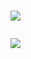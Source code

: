 <h1 align="center >Integrated Development Environment </h1>
<p> A small C# IDE written in Windows Forms. Create console application, compile, build, run projects and different appearances etc. </p>

<div align="center">
  
![](https://user-images.githubusercontent.com/47672788/90054405-e1635f00-dcec-11ea-987e-b8d41a9e4e30.PNG)

![](https://user-images.githubusercontent.com/47672788/90054414-e32d2280-dcec-11ea-8331-52014e66903b.PNG)
 
</div>

